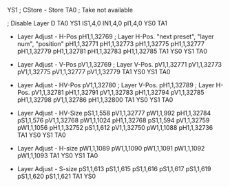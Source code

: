 YS1         ; CStore - Store
TA0         ; Take not available

; Disable Layer D
TA0
YS1
IS1,4,0
IN1,4,0
pI1,4,0
YS0
TA1


- Layer Adjust - H-Pos
pH1,1,32769 ; Layer H-Pos. "next preset", "layer num", "position"
pH1,1,32771
pH1,1,32773
pH1,1,32775
pH1,1,32777
pH1,1,32779
pH1,1,32781
pH1,1,32783
pH1,1,32785
TA1
YS0
YS1
TA0

- Layer Adjust - V-Pos
pV1,1,32769 ; Layer V-Pos.
pV1,1,32771
pV1,1,32773
pV1,1,32775
pV1,1,32777
pV1,1,32779
TA1
YS0
YS1
TA0


- Layer Adjust - HV-Pos
pV1,1,32780 ; Layer V-Pos.
pH1,1,32789 ; Layer H-Pos. 
pV1,1,32781
pH1,1,32791
pV1,1,32783
pH1,1,32794
pV1,1,32785
pH1,1,32798
pV1,1,32786
pH1,1,32800
TA1
YS0
YS1
TA0

- Layer Adjust - HV-Size
pS1,1,558
pV1,1,32777
pW1,1,992
pH1,1,32784
pS1,1,576
pV1,1,32768
pW1,1,1024
pH1,1,32768
pS1,1,594
pV1,1,32759
pW1,1,1056
pH1,1,32752
pS1,1,612
pV1,1,32750
pW1,1,1088
pH1,1,32736
TA1
YS0
YS1
TA0

- Layer Adjust - H-size
pW1,1,1089
pW1,1,1090
pW1,1,1091
pW1,1,1092
pW1,1,1093
TA1
YS0
YS1
TA0

- Layer Adjust - S-size
pS1,1,613
pS1,1,615
pS1,1,616
pS1,1,617
pS1,1,619
pS1,1,620
pS1,1,621
TA1
YS0
